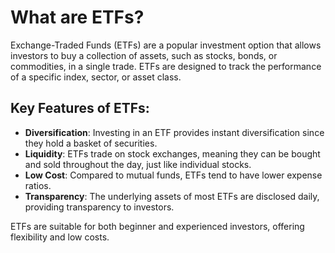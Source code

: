 # What are ETFs?

Exchange-Traded Funds (ETFs) are a popular investment option that allows investors to buy a collection of assets, such as stocks, bonds, or commodities, in a single trade. ETFs are designed to track the performance of a specific index, sector, or asset class.

## Key Features of ETFs:
- **Diversification**: Investing in an ETF provides instant diversification since they hold a basket of securities.
- **Liquidity**: ETFs trade on stock exchanges, meaning they can be bought and sold throughout the day, just like individual stocks.
- **Low Cost**: Compared to mutual funds, ETFs tend to have lower expense ratios.
- **Transparency**: The underlying assets of most ETFs are disclosed daily, providing transparency to investors.

ETFs are suitable for both beginner and experienced investors, offering flexibility and low costs.
